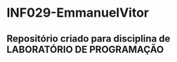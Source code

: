 # INF029-EmmanuelVitor

## Repositório criado para disciplina de <b>LABORATÓRIO DE PROGRAMAÇÃO </b>
